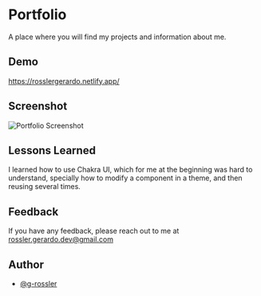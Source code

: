 # Portfolio

A place where you will find my projects
and information about me.


## Demo

https://rosslergerardo.netlify.app/


## Screenshot

![Portfolio Screenshot](https://i.ibb.co/rdqFfjF/portafolio.png)


## Lessons Learned
I learned how to use Chakra UI, which for me at the beginning was hard to understand, specially how to modify a component in a theme, and then reusing several times.


## Feedback

If you have any feedback, please reach out to me at rossler.gerardo.dev@gmail.com


## Author

- [@g-rossler](https://github.com/g-rossler)

